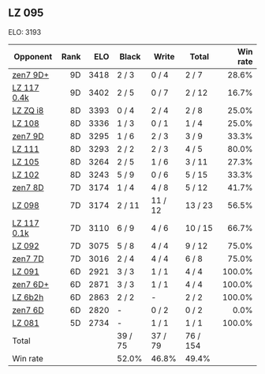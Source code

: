 ## LZ 095 ##

ELO: 3193

Opponent | Rank | ELO | Black | Write | Total | Win rate
---------|-----:|----:|-------|-------|-------|-------:
[zen7 9D+](zen7%209D+.md) | 9D | 3418 | 2 / 3 | 0 / 4 | 2 / 7 | 28.6%
[LZ 117 0.4k](LZ%20117%200.4k.md) | 9D | 3402 | 2 / 5 | 0 / 7 | 2 / 12 | 16.7%
[LZ ZQ i8](LZ%20ZQ%20i8.md) | 8D | 3393 | 0 / 4 | 2 / 4 | 2 / 8 | 25.0%
[LZ 108](LZ%20108.md) | 8D | 3336 | 1 / 3 | 0 / 1 | 1 / 4 | 25.0%
[zen7 9D](zen7%209D.md) | 8D | 3295 | 1 / 6 | 2 / 3 | 3 / 9 | 33.3%
[LZ 111](LZ%20111.md) | 8D | 3293 | 2 / 2 | 2 / 3 | 4 / 5 | 80.0%
[LZ 105](LZ%20105.md) | 8D | 3264 | 2 / 5 | 1 / 6 | 3 / 11 | 27.3%
[LZ 102](LZ%20102.md) | 8D | 3243 | 5 / 9 | 0 / 6 | 5 / 15 | 33.3%
[zen7 8D](zen7%208D.md) | 7D | 3174 | 1 / 4 | 4 / 8 | 5 / 12 | 41.7%
[LZ 098](LZ%20098.md) | 7D | 3174 | 2 / 11 | 11 / 12 | 13 / 23 | 56.5%
[LZ 117 0.1k](LZ%20117%200.1k.md) | 7D | 3110 | 6 / 9 | 4 / 6 | 10 / 15 | 66.7%
[LZ 092](LZ%20092.md) | 7D | 3075 | 5 / 8 | 4 / 4 | 9 / 12 | 75.0%
[zen7 7D](zen7%207D.md) | 7D | 3016 | 2 / 4 | 4 / 4 | 6 / 8 | 75.0%
[LZ 091](LZ%20091.md) | 6D | 2921 | 3 / 3 | 1 / 1 | 4 / 4 | 100.0%
[zen7 6D+](zen7%206D+.md) | 6D | 2871 | 3 / 3 | 1 / 1 | 4 / 4 | 100.0%
[LZ 6b2h](LZ%206b2h.md) | 6D | 2863 | 2 / 2 | - | 2 / 2 | 100.0%
[zen7 6D](zen7%206D.md) | 6D | 2820 | - | 0 / 2 | 0 / 2 | 0.0%
[LZ 081](LZ%20081.md) | 5D | 2734 | - | 1 / 1 | 1 / 1 | 100.0%
Total | | | 39 / 75 | 37 / 79 | 76 / 154 | 
Win rate| | | 52.0% | 46.8% | 49.4% | 

